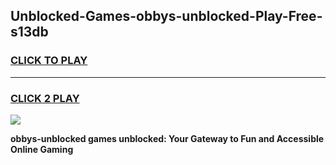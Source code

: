 
## Unblocked-Games-obbys-unblocked-Play-Free-s13db
<h3>
<a href="https://premium76.site?title=obbys-unblocked&ref=23A">CLICK TO PLAY</a></h3>
<hr>

<h3>
<a href="https://premium76.site?title=obbys-unblocked&ref=23A">CLICK 2 PLAY</a>
  
</h3>

<a href="https://premium76.site?title=obbys-unblocked&ref=23A"><img src="https://clearcache.store/games.png"></a>


**obbys-unblocked games unblocked: Your Gateway to Fun and Accessible Online Gaming**
